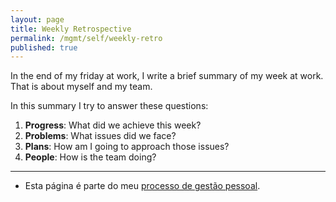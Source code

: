 ```yaml
---
layout: page
title: Weekly Retrospective
permalink: /mgmt/self/weekly-retro
published: true
---
```


In the end of my friday at work, I write a brief summary of my week at work. That is about myself and my team.

In this summary I try to answer these questions:

1. **Progress**: What did we achieve this week?
2. **Problems**: What issues did we face?
3. **Plans**: How am I going to approach those issues?
4. **People**: How is the team doing? 

----

- Esta página é parte do meu [processo de gestão pessoal](/mgmt/self).